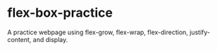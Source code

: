 # flex-box-practice
A practice webpage using flex-grow, flex-wrap, flex-direction, justify-content, and display.
